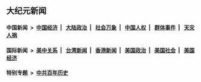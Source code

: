## 大纪元新闻

#### 中国新闻 &nbsp;>&nbsp; [中国经济](indexes/ncid283/README.md?09032045) &nbsp;| &nbsp; [大陆政治](indexes/ncid277/README.md?09032045) &nbsp;| &nbsp; [社会万象](indexes/ncid282/README.md?09032045) &nbsp;| &nbsp; [中国人权](indexes/ncid278/README.md?09032045) &nbsp;| &nbsp; [群体事件](indexes/ncid279/README.md?09032045) &nbsp;| &nbsp; [天灾人祸](indexes/ncid280/README.md?09032045)

#### 国际新闻 &nbsp;>&nbsp; [美中关系](indexes/nf1412576/README.md?09032045) &nbsp;| &nbsp; [台湾新闻](indexes/ncid1349361/README.md?09032045) &nbsp;| &nbsp; [香港新闻](indexes/ncid1349362/README.md?09032045) &nbsp;| &nbsp; [美国政治](indexes/ncid1078159/README.md?09032045) &nbsp;| &nbsp; [美国社会](indexes/ncid1078160/README.md?09032045) &nbsp;| &nbsp; [美国经济](indexes/ncid1078158/README.md?09032045)

#### 特别专题 &nbsp;>&nbsp; [中共百年历史](https://github.com/epoch-news/epoch-special/blob/master/README.md?09032045)  
